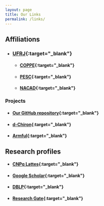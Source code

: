 ```yaml
---
layout: page
title: Our Links
permalink: /links/
---
```


## Affiliations

* ### [UFRJ](http://www.ufrj.br){:target="_blank"}
  * #### [COPPE](http://www.coppe.ufrj.br){:target="_blank"}
  * #### [PESC](http://www.cos.ufrj.br){:target="_blank"}
  * #### [NACAD](http://www.nacad.ufrj.br){:target="_blank"}

### Projects

* #### [Our GitHub repository](http://github.com/hpcdb){:target="_blank"}
* #### [d-Chiron](http://github.com/hpcdb/d-Chiron){:target="_blank"}
* #### [Armful](https://hpcdb.github.io/armfu){:target="_blank"}

## Research profiles

* #### [CNPq Lattes](#){:target="_blank"}
* #### [Google Scholar](#){:target="_blank"}
* #### [DBLP](#){:target="_blank"}
* #### [Research Gate](#){:target="_blank"}